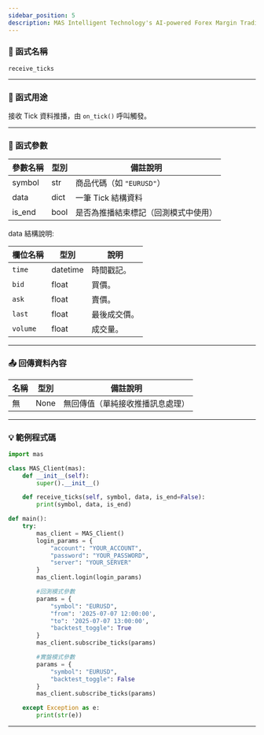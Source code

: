 ```yaml
---
sidebar_position: 5
description: MAS Intelligent Technology's AI-powered Forex Margin Trading Platform with full MetaTrader MT5 broker integration allows investors to generate automated trading strategies simply by entering text. Supports instant backtesting,real-time data synchronization,and seamless multi-broker switching. No coding experience required to easily launch AI automated trading,optimize strategies,and reduce market risk. Designed for both individual traders and financial institutions with standardized MetaTrader MT5-compatible APIs,automated backtesting,and quantitative strategy optimization to help enterprises deploy stable and efficient trading solutions quickly.
---
```


### 🧩 函式名稱

`receive_ticks`

---

### 🎯 函式用途

接收 Tick 資料推播，由 `on_tick()` 呼叫觸發。

---

### 🔧 函式參數

| 參數名稱 | 型別  | 備註說明 |
|----------|--------|----------|
| symbol   | str    | 商品代碼（如 `"EURUSD"`） |
| data     | dict   | 一筆 Tick 結構資料 |
| is_end   | bool   | 是否為推播結束標記（回測模式中使用） |

data 結構說明:

| 欄位名稱 | 型別     | 說明         |
|----------|----------|-------------|
| `time`   | datetime | 時間戳記。   |
| `bid`    | float    | 買價。       |
| `ask`    | float    | 賣價。       |
| `last`   | float    | 最後成交價。 |
| `volume` | float    | 成交量。     |

---

### 📤 回傳資料內容

| 名稱   | 型別 | 備註說明       |
|--------|------|----------------|
| 無     | None | 無回傳值（單純接收推播訊息處理） |

---

### 💡 範例程式碼

```python
import mas

class MAS_Client(mas):
    def __init__(self):
        super().__init__()

    def receive_ticks(self, symbol, data, is_end=False):
        print(symbol, data, is_end)

def main():
    try:
        mas_client = MAS_Client()
        login_params = {
            "account": "YOUR_ACCOUNT",
            "password": "YOUR_PASSWORD",
            "server": "YOUR_SERVER"
        }
        mas_client.login(login_params)

        #回測模式參數
        params = {
            "symbol": "EURUSD",
            "from": '2025-07-07 12:00:00',
            "to": '2025-07-07 13:00:00',
            "backtest_toggle": True
        }
        mas_client.subscribe_ticks(params)

        #實盤模式參數
        params = {
            "symbol": "EURUSD",
            "backtest_toggle": False
        }
        mas_client.subscribe_ticks(params)

    except Exception as e:
        print(str(e))
```
---